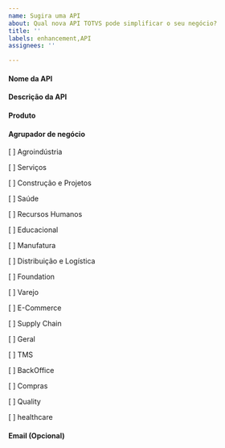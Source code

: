 ```yaml
---
name: Sugira uma API 
about: Qual nova API TOTVS pode simplificar o seu negócio?
title: ''
labels: enhancement,API
assignees: ''

---
```


#### Nome da API

#### Descrição da API

#### Produto

#### Agrupador de negócio

[ ] Agroindústria

[ ] Serviços

[ ] Construção e Projetos

[ ] Saúde

[ ] Recursos Humanos

[ ] Educacional

[ ] Manufatura

[ ] Distribuição e Logística

[ ] Foundation

[ ] Varejo

[ ] E-Commerce

[ ] Supply Chain

[ ] Geral

[ ] TMS

[ ] BackOffice

[ ] Compras

[ ] Quality

[ ] healthcare

#### Email (Opcional)

